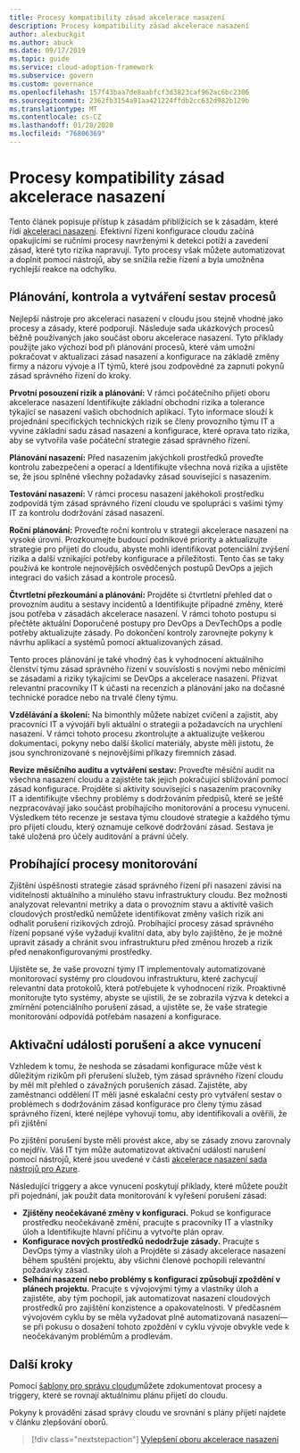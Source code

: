 ```yaml
---
title: Procesy kompatibility zásad akcelerace nasazení
description: Procesy kompatibility zásad akcelerace nasazení
author: alexbuckgit
ms.author: abuck
ms.date: 09/17/2019
ms.topic: guide
ms.service: cloud-adoption-framework
ms.subservice: govern
ms.custom: governance
ms.openlocfilehash: 157f43baa7de8aabfcf3d3823caf962ac6bc2306
ms.sourcegitcommit: 2362fb3154a91aa421224ffdb2cc632d982b129b
ms.translationtype: MT
ms.contentlocale: cs-CZ
ms.lasthandoff: 01/28/2020
ms.locfileid: "76806369"
---
```

# <a name="deployment-acceleration-policy-compliance-processes"></a>Procesy kompatibility zásad akcelerace nasazení

Tento článek popisuje přístup k zásadám přiblížících se k zásadám, které řídí [akceleraci nasazení](./index.md). Efektivní řízení konfigurace cloudu začíná opakujícími se ručními procesy navrženými k detekci potíží a zavedení zásad, které tyto rizika napravují. Tyto procesy však můžete automatizovat a doplnit pomocí nástrojů, aby se snížila režie řízení a byla umožněna rychlejší reakce na odchylku.

## <a name="planning-review-and-reporting-processes"></a>Plánování, kontrola a vytváření sestav procesů

Nejlepší nástroje pro akceleraci nasazení v cloudu jsou stejně vhodné jako procesy a zásady, které podporují. Následuje sada ukázkových procesů běžně používaných jako součást oboru akcelerace nasazení. Tyto příklady použijte jako výchozí bod při plánování procesů, které vám umožní pokračovat v aktualizaci zásad nasazení a konfigurace na základě změny firmy a názoru vývoje a IT týmů, které jsou zodpovědné za zapnutí pokynů zásad správného řízení do kroky.

**Prvotní posouzení rizik a plánování:** V rámci počátečního přijetí oboru akcelerace nasazení Identifikujte základní obchodní rizika a tolerance týkající se nasazení vašich obchodních aplikací. Tyto informace slouží k projednání specifických technických rizik se členy provozního týmu IT a vyvine základní sadu zásad nasazení a konfigurace, které oprava tato rizika, aby se vytvořila vaše počáteční strategie zásad správného řízení.

**Plánování nasazení:** Před nasazením jakýchkoli prostředků proveďte kontrolu zabezpečení a operací a Identifikujte všechna nová rizika a ujistěte se, že jsou splněné všechny požadavky zásad související s nasazením.

**Testování nasazení:** V rámci procesu nasazení jakéhokoli prostředku zodpovídá tým zásad správného řízení cloudu ve spolupráci s vašimi týmy IT za kontrolu dodržování zásad nasazení.

**Roční plánování:** Proveďte roční kontrolu v strategii akcelerace nasazení na vysoké úrovni. Prozkoumejte budoucí podnikové priority a aktualizujte strategie pro přijetí do cloudu, abyste mohli identifikovat potenciální zvýšení rizika a další vznikající potřeby konfigurace a příležitosti. Tento čas se taky používá ke kontrole nejnovějších osvědčených postupů DevOps a jejich integraci do vašich zásad a kontrole procesů.

**Čtvrtletní přezkoumání a plánování:** Projděte si čtvrtletní přehled dat o provozním auditu a sestavy incidentů a Identifikujte případné změny, které jsou potřeba v zásadách akcelerace nasazení. V rámci tohoto postupu si přečtěte aktuální Doporučené postupy pro DevOps a DevTechOps a podle potřeby aktualizujte zásady. Po dokončení kontroly zarovnejte pokyny k návrhu aplikací a systémů pomocí aktualizovaných zásad.

Tento proces plánování je také vhodný čas k vyhodnocení aktuálního členství týmu zásad správného řízení v souvislosti s novými nebo měnícími se zásadami a riziky týkajícími se DevOps a akcelerace nasazení. Přizvat relevantní pracovníky IT k účasti na recenzích a plánování jako na dočasné technické poradce nebo na trvalé členy týmu.

**Vzdělávání a školení:** Na bimonthly můžete nabízet cvičení a zajistit, aby pracovníci IT a vývojáři byli aktuální o strategii a požadavcích na urychlení nasazení. V rámci tohoto procesu zkontrolujte a aktualizujte veškerou dokumentaci, pokyny nebo další školicí materiály, abyste měli jistotu, že jsou synchronizované s nejnovějšími příkazy firemních zásad.

**Revize měsíčního auditu a vytváření sestav:** Proveďte měsíční audit na všechna nasazení cloudu a zajistěte tak jejich pokračující sbližování pomocí zásad konfigurace. Projděte si aktivity související s nasazením pracovníky IT a identifikujte všechny problémy s dodržováním předpisů, které se ještě nezpracovávají jako součást probíhajícího monitorování a procesu vynucení. Výsledkem této recenze je sestava týmu cloudové strategie a každého týmu pro přijetí cloudu, který oznamuje celkové dodržování zásad. Sestava je také uložená pro účely auditování a právní účely.

## <a name="ongoing-monitoring-processes"></a>Probíhající procesy monitorování

Zjištění úspěšnosti strategie zásad správného řízení při nasazení závisí na viditelnosti aktuálního a minulého stavu infrastruktury cloudu. Bez možnosti analyzovat relevantní metriky a data o provozním stavu a aktivitě vašich cloudových prostředků nemůžete identifikovat změny vašich rizik ani odhalit porušení rizikových zdrojů. Probíhající procesy zásad správného řízení popsané výše vyžadují kvalitní data, aby bylo zajištěno, že je možné upravit zásady a chránit svou infrastrukturu před změnou hrozeb a rizik před nenakonfigurovanými prostředky.

Ujistěte se, že vaše provozní týmy IT implementovaly automatizované monitorovací systémy pro cloudovou infrastrukturu, které zachycují relevantní data protokolů, která potřebujete k vyhodnocení rizik. Proaktivně monitorujte tyto systémy, abyste se ujistili, že se zobrazila výzva k detekci a zmírnění potenciálního porušení zásad, a ujistěte se, že vaše strategie monitorování odpovídá potřebám nasazení a konfigurace.

## <a name="violation-triggers-and-enforcement-actions"></a>Aktivační události porušení a akce vynucení

Vzhledem k tomu, že neshoda se zásadami konfigurace může vést k důležitým rizikům při přerušení služeb, tým zásad správného řízení cloudu by měl mít přehled o závažných porušeních zásad. Zajistěte, aby zaměstnanci oddělení IT měli jasné eskalační cesty pro vytváření sestav o problémech s dodržováním zásad konfigurace pro členy týmu zásad správného řízení, které nejlépe vyhovují tomu, aby identifikovali a ověřili, že při zjištění

Po zjištění porušení byste měli provést akce, aby se zásady znovu zarovnaly co nejdřív. Váš IT tým může automatizovat aktivační události narušení pomocí nástrojů, které jsou uvedené v části [akcelerace nasazení sada nástrojů pro Azure](./toolchain.md).

Následující triggery a akce vynucení poskytují příklady, které můžete použít při pojednání, jak použít data monitorování k vyřešení porušení zásad:

- **Zjištěny neočekávané změny v konfiguraci.** Pokud se konfigurace prostředku neočekávaně změní, pracujte s pracovníky IT a vlastníky úloh a Identifikujte hlavní příčinu a vytvořte plán oprav.
- **Konfigurace nových prostředků nedodržuje zásady.** Pracujte s DevOps týmy a vlastníky úloh a Projděte si zásady akcelerace nasazení během spuštění projektu, aby všichni členové pochopili relevantní požadavky zásad.
- **Selhání nasazení nebo problémy s konfigurací způsobují zpoždění v plánech projektu.** Pracujte s vývojovými týmy a vlastníky úloh a zajistěte, aby tým pochopil, jak automatizovat nasazení cloudových prostředků pro zajištění konzistence a opakovatelnosti. V předčasném vývojovém cyklu by se měla vyžadovat plně automatizovaná nasazení&mdash;se při pokusu o dosažení tohoto zpoždění v cyklu vývoje obvykle vede k neočekávaným problémům a prodlevám.

## <a name="next-steps"></a>Další kroky

Pomocí [šablony pro správu cloudu](./template.md)můžete zdokumentovat procesy a triggery, které se rovnají aktuálnímu plánu přijetí do cloudu.

Pokyny k provádění zásad správy cloudu ve srovnání s plány přijetí najdete v článku zlepšování oborů.

> [!div class="nextstepaction"]
> [Vylepšení oboru akcelerace nasazení](./discipline-improvement.md)
